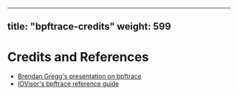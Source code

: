 
---
title:  "bpftrace-credits"
weight: 599
---

# Credits and References

- [Brendan Gregg's presentation on bpftrace](https://github.com/iovisor/bpf-docs/blob/master/bpftrace_public_template_jun2019.odp)
- [IOVisor's bpftrace reference guide](https://github.com/iovisor/bpftrace/blob/master/docs/reference_guide.md)
